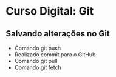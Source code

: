 
# Curso Digital: Git

## Salvando alterações no Git
* Comando git push
* Realizado commit para o GitHub
* Comando git pull
* Comando git fetch
